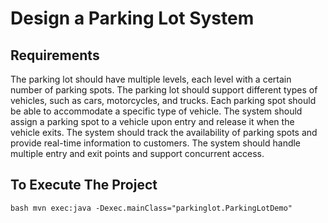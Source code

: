 # Design a Parking Lot System 
## Requirements
The parking lot should have multiple levels, each level with a certain number of parking spots.
The parking lot should support different types of vehicles, such as cars, motorcycles, and trucks.
Each parking spot should be able to accommodate a specific type of vehicle.
The system should assign a parking spot to a vehicle upon entry and release it when the vehicle exits.
The system should track the availability of parking spots and provide real-time information to customers.
The system should handle multiple entry and exit points and support concurrent access.

## To Execute The Project  

```bash mvn exec:java -Dexec.mainClass="parkinglot.ParkingLotDemo" ```
